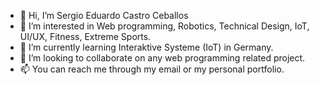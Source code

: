 - 👋 Hi, I’m Sergio Eduardo Castro Ceballos
- 👀 I’m interested in Web programming, Robotics, Technical Design, IoT, UI/UX, Fitness, Extreme Sports.
- 🌱 I’m currently learning Interaktive Systeme (IoT) in Germany.
- 💞️ I’m looking to collaborate on any web programming related project.
- 📫 You can reach me through my email or my personal portfolio.

<!---
SergioCasCeb/SergioCasCeb is a ✨ special ✨ repository because its `README.md` (this file) appears on your GitHub profile.
You can click the Preview link to take a look at your changes.
--->
